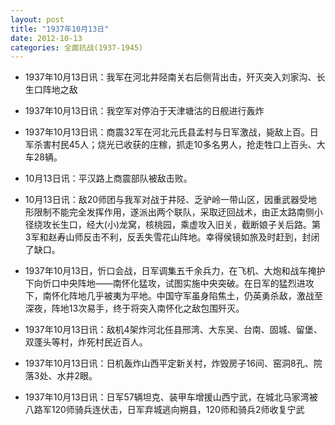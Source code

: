 ```yaml
---
layout: post
title: "1937年10月13日"
date: 2012-10-13
categories: 全面抗战(1937-1945)
---
```


<meta name="referrer" content="no-referrer" />

- 1937年10月13日讯：我军在河北井陉南关右后侧背出击，歼灭突入刘家沟、长生口阵地之敌 

- 1937年10月13日讯：我空军对停泊于天津塘沽的日舰进行轰炸 

- 1937年10月13日讯：商震32军在河北元氏县孟村与日军激战，毙敌上百。日军杀害村民45人；烧光已收获的庄稼，抓走10多名男人，抢走牲口上百头、大车28辆。 

- 10月13日讯：平汉路上商震部队被敌击败。 

- 10月13日讯：敌20师团与我军对战于井陉、乏驴岭一带山区，因重武器受地形限制不能完全发挥作用，遂派出两个联队，采取迂回战术，由正太路南侧小径绕攻长生口，经大(小)龙窝，核桃园，乘虚攻入旧关，截断娘子关后路。第3军和赵寿山师反击不利，反丢失雪花山阵地。幸得侯镜如旅及时赶到，封闭了缺口。 

- 1937年10月13日，忻口会战，日军调集五千余兵力，在飞机、大炮和战车掩护下向忻口中央阵地——南怀化猛攻，试图实施中央突破。在日军的猛烈进攻下，南怀化阵地几乎被夷为平地。中国守军虽身陷焦土，仍英勇杀敌，激战至深夜，阵地13次易手，终于将突入南怀化之敌包围歼灭。 

- 1937年10月13日讯：敌机4架炸河北任县邢湾、大东吴、台南、固城、留堡、双蓬头等村，炸死村民近百人。 

- 1937年10月13日讯：日机轰炸山西平定新关村，炸毁房子16间、窑洞8孔、院落3处、水井2眼。 

- 1937年10月13日讯：日军57辆坦克、装甲车增援山西宁武，在城北马家湾被八路军120师骑兵连伏击，日军弃城逃向朔县，120师和骑兵2师收复宁武 

